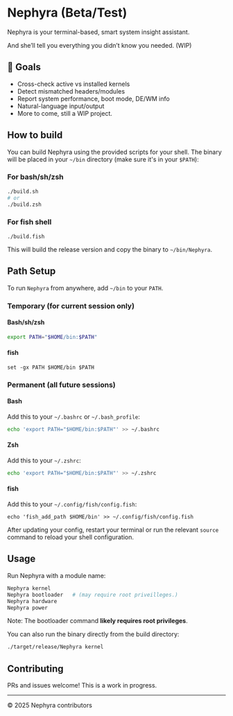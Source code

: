 # Nephyra (Beta/Test)

Nephyra is your terminal-based, smart system insight assistant.

And she’ll tell you everything you didn’t know you needed. (WIP)

## 🔧 Goals
- Cross-check active vs installed kernels
- Detect mismatched headers/modules
- Report system performance, boot mode, DE/WM info
- Natural-language input/output
- More to come, still a WIP project.

## How to build

You can build Nephyra using the provided scripts for your shell. The binary will be placed in your `~/bin` directory (make sure it's in your `$PATH`):

### For bash/sh/zsh
```sh
./build.sh
# or
./build.zsh
```

### For fish shell
```fish
./build.fish
```

This will build the release version and copy the binary to `~/bin/Nephyra`.

## Path Setup

To run `Nephyra` from anywhere, add `~/bin` to your `PATH`.

### Temporary (for current session only)

#### Bash/sh/zsh
```sh
export PATH="$HOME/bin:$PATH"
```

#### fish
```fish
set -gx PATH $HOME/bin $PATH
```

### Permanent (all future sessions)

#### Bash
Add this to your `~/.bashrc` or `~/.bash_profile`:
```sh
echo 'export PATH="$HOME/bin:$PATH"' >> ~/.bashrc
```

#### Zsh
Add this to your `~/.zshrc`:
```sh
echo 'export PATH="$HOME/bin:$PATH"' >> ~/.zshrc
```

#### fish
Add this to your `~/.config/fish/config.fish`:
```fish
echo 'fish_add_path $HOME/bin' >> ~/.config/fish/config.fish
```

After updating your config, restart your terminal or run the relevant `source` command to reload your shell configuration.

## Usage


Run Nephyra with a module name:

```sh
Nephyra kernel
Nephyra bootloader   # (may require root priveilleges.)
Nephyra hardware
Nephyra power
```

Note: The bootloader command **likely requires root privileges**.

You can also run the binary directly from the build directory:

```sh
./target/release/Nephyra kernel
```

## Contributing
PRs and issues welcome! This is a work in progress.

---

© 2025 Nephyra contributors
